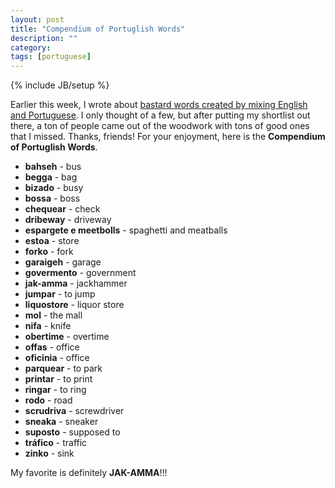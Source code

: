 ```yaml
---
layout: post
title: "Compendium of Portuglish Words"
description: ""
category: 
tags: [portuguese]
---
```

{% include JB/setup %}

Earlier this week, I wrote about [bastard words created by mixing English and Portuguese][1]. I only thought of a few, but after putting my shortlist out there, a ton of people came out of the woodwork with tons of good ones that I missed. Thanks, friends! For your enjoyment, here is the **Compendium of Portuglish Words**.

* **bahseh** - bus
* **begga** - bag
* **bizado** - busy
* **bossa** - boss
* **chequear** - check
* **dribeway** - driveway
* **espargete e meetbolls** - spaghetti and meatballs
* **estoa** - store
* **forko** - fork
* **garaigeh** - garage
* **govermento** - government
* **jak-amma** - jackhammer
* **jumpar** - to jump
* **liquostore** - liquor store
* **mol** - the mall
* **nifa** - knife
* **obertime** - overtime  
* **offas** - office
* **oficinia** - office
* **parquear** - to park
* **printar** - to print
* **ringar** - to ring
* **rodo** - road
* **scrudriva** - screwdriver 
* **sneaka** - sneaker
* **suposto** - supposed to
* **tráfico** - traffic
* **zinko** - sink

My favorite is definitely **JAK-AMMA**!!!

[1]: http://mark.gg/2013/12/29/portuglish-words/